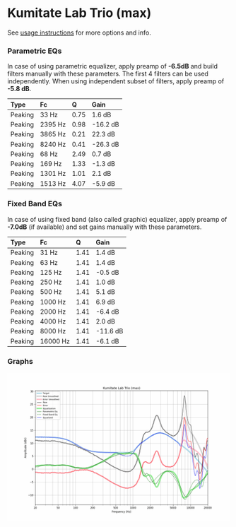 # Kumitate Lab Trio (max)
See [usage instructions](https://github.com/jaakkopasanen/AutoEq#usage) for more options and info.

### Parametric EQs
In case of using parametric equalizer, apply preamp of **-6.5dB** and build filters manually
with these parameters. The first 4 filters can be used independently.
When using independent subset of filters, apply preamp of **-5.8 dB**.

| Type    | Fc      |    Q | Gain     |
|:--------|:--------|:-----|:---------|
| Peaking | 33 Hz   | 0.75 | 1.6 dB   |
| Peaking | 2395 Hz | 0.98 | -16.2 dB |
| Peaking | 3865 Hz | 0.21 | 22.3 dB  |
| Peaking | 8240 Hz | 0.41 | -26.3 dB |
| Peaking | 68 Hz   | 2.49 | 0.7 dB   |
| Peaking | 169 Hz  | 1.33 | -1.3 dB  |
| Peaking | 1301 Hz | 1.01 | 2.1 dB   |
| Peaking | 1513 Hz | 4.07 | -5.9 dB  |

### Fixed Band EQs
In case of using fixed band (also called graphic) equalizer, apply preamp of **-7.0dB**
(if available) and set gains manually with these parameters.

| Type    | Fc       |    Q | Gain     |
|:--------|:---------|:-----|:---------|
| Peaking | 31 Hz    | 1.41 | 1.4 dB   |
| Peaking | 63 Hz    | 1.41 | 1.4 dB   |
| Peaking | 125 Hz   | 1.41 | -0.5 dB  |
| Peaking | 250 Hz   | 1.41 | 1.0 dB   |
| Peaking | 500 Hz   | 1.41 | 5.1 dB   |
| Peaking | 1000 Hz  | 1.41 | 6.9 dB   |
| Peaking | 2000 Hz  | 1.41 | -6.4 dB  |
| Peaking | 4000 Hz  | 1.41 | 2.0 dB   |
| Peaking | 8000 Hz  | 1.41 | -11.6 dB |
| Peaking | 16000 Hz | 1.41 | -6.1 dB  |

### Graphs
![](./Kumitate%20Lab%20Trio%20(max).png)